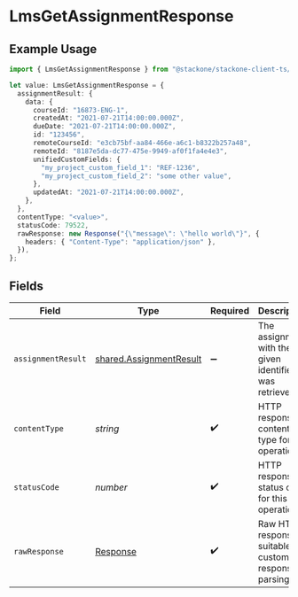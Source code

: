 # LmsGetAssignmentResponse

## Example Usage

```typescript
import { LmsGetAssignmentResponse } from "@stackone/stackone-client-ts/sdk/models/operations";

let value: LmsGetAssignmentResponse = {
  assignmentResult: {
    data: {
      courseId: "16873-ENG-1",
      createdAt: "2021-07-21T14:00:00.000Z",
      dueDate: "2021-07-21T14:00:00.000Z",
      id: "123456",
      remoteCourseId: "e3cb75bf-aa84-466e-a6c1-b8322b257a48",
      remoteId: "8187e5da-dc77-475e-9949-af0f1fa4e4e3",
      unifiedCustomFields: {
        "my_project_custom_field_1": "REF-1236",
        "my_project_custom_field_2": "some other value",
      },
      updatedAt: "2021-07-21T14:00:00.000Z",
    },
  },
  contentType: "<value>",
  statusCode: 79522,
  rawResponse: new Response("{\"message\": \"hello world\"}", {
    headers: { "Content-Type": "application/json" },
  }),
};
```

## Fields

| Field                                                                     | Type                                                                      | Required                                                                  | Description                                                               |
| ------------------------------------------------------------------------- | ------------------------------------------------------------------------- | ------------------------------------------------------------------------- | ------------------------------------------------------------------------- |
| `assignmentResult`                                                        | [shared.AssignmentResult](../../../sdk/models/shared/assignmentresult.md) | :heavy_minus_sign:                                                        | The assignment with the given identifier was retrieved.                   |
| `contentType`                                                             | *string*                                                                  | :heavy_check_mark:                                                        | HTTP response content type for this operation                             |
| `statusCode`                                                              | *number*                                                                  | :heavy_check_mark:                                                        | HTTP response status code for this operation                              |
| `rawResponse`                                                             | [Response](https://developer.mozilla.org/en-US/docs/Web/API/Response)     | :heavy_check_mark:                                                        | Raw HTTP response; suitable for custom response parsing                   |